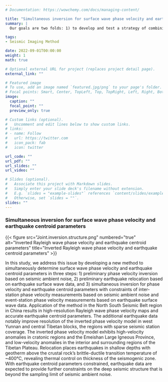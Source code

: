 ```yaml
---
# Documentation: https://wowchemy.com/docs/managing-content/

title: "Simultaneous inversion for surface wave phase velocity and earthquake centroid parameters"
summary: |
  Our goals are two folds: 1) to develop and test a strategy of combining seismic ambient noise and regional earthquake surface wave data in constraining seismic structure of the Earth and 2) to provide high-resolution phase velocity maps and earthquake centroid parameters in the North South Seismic Belt region in the continental China and gain insights on evolutional histories of the region. 

tags:
- Seismic Imaging Method

date: 2022-09-01T00:00:00
weight: 1
math: true

# Optional external URL for project (replaces project detail page).
external_link: ""

# Featured image
# To use, add an image named `featured.jpg/png` to your page's folder.
# Focal points: Smart, Center, TopLeft, Top, TopRight, Left, Right, BottomLeft, Bottom, BottomRight.
image:
  caption: ""
  focal_point: ""
  preview_only: true

# Custom links (optional).
#   Uncomment and edit lines below to show custom links.
# links:
# - name: Follow
#   url: https://twitter.com
#   icon_pack: fab
#   icon: twitter

url_code: ""
url_pdf: ""
url_slides: ""
url_video: ""

# Slides (optional).
#   Associate this project with Markdown slides.
#   Simply enter your slide deck's filename without extension.
#   E.g. `slides = "example-slides"` references `content/slides/example-slides.md`.
#   Otherwise, set `slides = ""`.
slides: ""
---
```


### Simultaneous inversion for surface wave phase velocity and earthquake centroid parameters

{{< figure src="Joint.inversion.structure.png" numbered="true" alt="Inverted Rayleigh wave phase velocity and earthquake centroid parameters" title="Inverted Rayleigh wave phase velocity and earthquake centroid parameters" >}}

 In this study, we address this issue by developing a new method to simultaneously determine surface wave phase velocity and earthquake centroid parameters in three steps: 1) preliminary phase velocity inversion based on seismic ambient noise, 2) preliminary earthquake relocation based on earthquake surface wave data, and 3) simultaneous inversion for phase velocity and earthquake centroid parameters with constraints of inter-station phase velocity measurements based on seismic ambient noise and event-station phase velocity measurements based on earthquake surface wave data. Application of the method in the North South Seismic Belt region in China results in high-resolution Rayleigh wave phase velocity maps and accurate earthquake centroid parameters. The additional earthquake data notably improve resolution of the inverted phase velocity model in west Yunnan and central Tibetan blocks, the regions with sparse seismic station coverage. The inverted phase velocity model exhibits high-velocity anomalies in cratonic regions and the Emeishan Large Igneous Province, and low-velocity anomalies in the interior and surrounding regions of the Tibetan Plateau. Relocation places earthquakes in shallow depths with geotherm above the crustal rock’s brittle-ductile transition temperature of ~400℃, revealing thermal control on thickness of the seismogenic zone. With earthquake centroid parameters constrained, earthquake data are expected to provide further constraints on the deep seismic structure that is beyond the sampling limit of seismic ambient noise.
